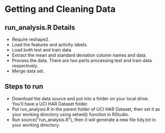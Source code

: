 # Getting and Cleaning Data

## run_analysis.R Details

* Require reshape2.
* Load the features and activity labels.
* Load both test and train data
* Extract the mean and standard deviation column names and data.
* Process the data. There are two parts processing test and train data respectively.
* Merge data set.

## Steps to run

* Download the data source and put into a folder on your local drive. You'll have a UCI HAR Dataset folder.
* Put run_analysis.R in the parent folder of UCI HAR Dataset, then set it as your working directory using setwd() function in RStudio.
* Run source("run_analysis.R"), then it will generate a new file tidy.txt in your working directory.


